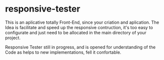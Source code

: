 responsive-tester
=================

This is an aplicative totally Front-End, since your criation and aplication. The Idea is facilitate and speed up the responsive contruction, it's too easy to configurate and just need to be allocated in the main directory of your project.

Responsive Tester still in progress, and is opened for understanding of the Code as helps to new implementations, fell it confortable.
